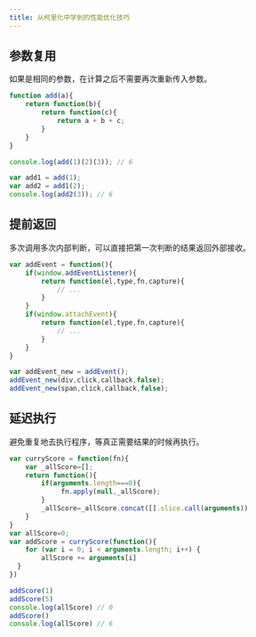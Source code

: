 ```yaml
---
title: 从柯里化中学到的性能优化技巧
---
```


## 参数复用

如果是相同的参数，在计算之后不需要再次重新传入参数。

```javascript
function add(a){
	return function(b){
		return function(c){
			return a + b + c;
		}
	}
}

console.log(add(1)(2)(3)); // 6

var add1 = add(1);
var add2 = add1(2);
console.log(add2(3)); // 6
```

## 提前返回

多次调用多次内部判断，可以直接把第一次判断的结果返回外部接收。

```javascript
var addEvent = function(){
	if(window.addEventListener){
		return function(el,type,fn,capture){
			// ...
		}
	}
	if(window.attachEvent){
		return function(el,type,fn,capture){
			// ...
		}
	}
}

var addEvent_new = addEvent();
addEvent_new(div,click,callback,false);
addEvent_new(span,click,callback,false);
```

## 延迟执行

避免重复地去执行程序，等真正需要结果的时候再执行。

```javascript
var curryScore = function(fn){
	var _allScore=[];
	return function(){
		if(arguments.length===0){
			 fn.apply(null,_allScore);
		}
		_allScore=_allScore.concat([].slice.call(arguments))
	}
}
var allScore=0;
var addScore = curryScore(function(){
	for (var i = 0; i < arguments.length; i++) {
		allScore += arguments[i]
  }
})

addScore(1)
addScore(5)
console.log(allScore) // 0
addScore()
console.log(allScore) // 6
```
